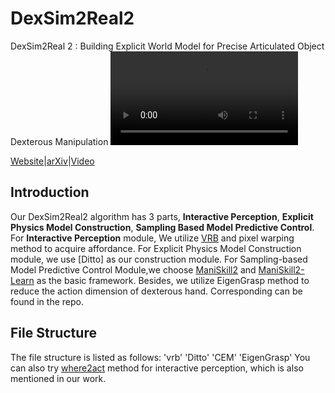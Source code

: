 # DexSim2Real2
DexSim2Real 2 : Building Explicit World Model for Precise Articulated Object Dexterous Manipulation
![teaser_video](https://jiangtaoran.github.io/dexsim2real2_website/static/videos/hero_teaser.mp4)

[Website](https://jiangtaoran.github.io/dexsim2real2_website)|[arXiv](https://arxiv.org/abs/2409.08750)|[Video](https://www.youtube.com/watch?v=gW9AHF2zDFY)

## Introduction
Our DexSim2Real2 algorithm has 3 parts, **Interactive Perception**, **Explicit Physics Model Construction**, **Sampling Based Model Predictive Control**. 
For **Interactive Perception** module, We utilize [VRB](https://github.com/shikharbahl/vrb) and pixel warping method to acquire affordance. 
For Explicit Physics Model Construction module, we use [Ditto] as our construction module. 
For Sampling-based Model Predictive Control Module,we choose [ManiSkill2](https://github.com/haosulab/ManiSkill2) and [ManiSkill2-Learn](https://github.com/haosulab/ManiSkill2-Learn) as the basic framework. Besides, we utilize EigenGrasp method to reduce the action dimension of dexterous hand. Corresponding can be found in the repo.

## File Structure
The file structure is listed as follows:
'vrb'
'Ditto'
'CEM'
'EigenGrasp'
You can also try [where2act](https://github.com/daerduoCarey/where2act) method for interactive perception, which is also mentioned in our work.